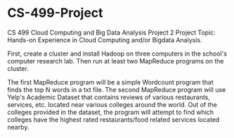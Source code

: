 CS-499-Project
==============

CS 499 Cloud Computing and Big Data Analysis Project 2
Project Topic: Hands-on Experience in Cloud Computing and/or Bigdata Analysis.

First, create a cluster and install Hadoop on three computers in the school's computer research lab. Then run at least two MapReduce programs on the cluster. 

The first MapReduce program will be a simple Wordcount program that finds the top N words in a txt file. The second MapReduce program will use Yelp's Academic Dataset that contains reviews of various restaurants, services, etc. located near various colleges around the world. Out of the colleges provided in the dataset, the program will attempt to find which colleges have the highest rated restaurants/food related services located nearby.
